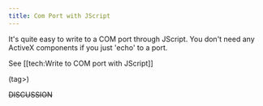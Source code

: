 ```yaml
---
title: Com Port with JScript
---
```

It's quite easy to write to a COM port through JScript. You don't need any ActiveX components if you just 'echo' to a port.

See [[tech:Write to COM port with JScript]]

(tag>)

~~DISCUSSION~~
